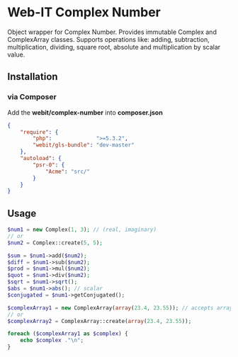 # Web-IT Complex Number

Object wrapper for Complex Number. Provides immutable Complex and ComplexArray classes.
Supports operations like: adding, subtraction, multiplication, dividing, square root, absolute and multiplication by scalar value.

## Installation
### via Composer

Add the **webit/complex-number** into **composer.json**

```json
{
    "require": {
        "php":              ">=5.3.2",
        "webit/gls-bundle": "dev-master"
    },
    "autoload": {
        "psr-0": {
            "Acme": "src/"
        }
    }
}
```

## Usage

```php
$num1 = new Complex(1, 3); // (real, imaginary)
// or
$num2 = Complex::create(5, 5);

$sum = $num1->add($num2);
$diff = $num1->sub($num2);
$prod = $num1->mul($num2);
$quot = $num1->div($num2);
$sqrt = $num1->sqrt();
$abs = $num1->abs(); // scalar
$conjugated = $num1->getConjugated();

$complexArray1 = new ComplexArray(array(23.4, 23.55)); // accepts array of floats of array of Complex
// or
$complexArray2 = ComplexArray::create(array(23.4, 23.55));

foreach ($complexArray1 as $complex) {
    echo $complex ."\n";
}

```